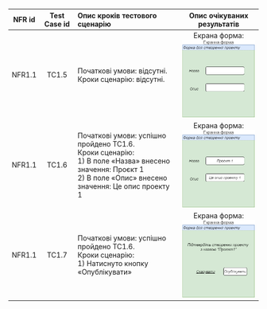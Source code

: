 |NFR id|Test Case id|Опис кроків тестового сценарію|Опис очікуваних результатів|
|:-:|:-:|:-|:-:|
|NFR1.1|TC1.5|Початкові умови: відсутні. <br> Кроки сценарію: відсутні.|Екрана форма: <br> ![image](https://github.com/oleksandrblazhko/ai-212-zelinska/blob/branchForLab8/2-SoftwareDesign/2.8-TestCases/ScreenForm1.png)
|NFR1.1|TC1.6|Початкові умови: успішно пройдено TC1.6. <br> Кроки сценарію: <br> 1) В поле «Назва» внесено значення: Проєкт 1 <br> 2) В поле «Опис» внесено значення: Це опис проекту 1<br> |Екрана форма: <br> ![image](https://github.com/oleksandrblazhko/ai-212-zelinska/blob/branchForLab8/2-SoftwareDesign/2.8-TestCases/ScreenForm2.png)
|NFR1.1|TC1.7|Початкові умови: успішно пройдено TC1.6. <br> Кроки сценарію: <br> 1) Натиснуто кнопку «Опублікувати»|Екрана форма: <br> ![image](https://github.com/oleksandrblazhko/ai-212-zelinska/blob/branchForLab8/2-SoftwareDesign/2.8-TestCases/ScreenForm3.png)

